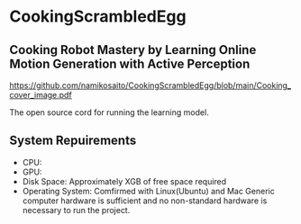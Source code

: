 # CookingScrambledEgg
## Cooking Robot Mastery by Learning Online Motion Generation with Active Perception
https://github.com/namikosaito/CookingScrambledEgg/blob/main/Cooking_cover_image.pdf


The open source cord for running the learning model.

## System Repuirements
* CPU:
* GPU:
* Disk Space: Approximately XGB of free space required
* Operating System: Comfirmed with Linux(Ubuntu) and Mac
Generic computer hardware is sufficient and no non-standard hardware is necessary to run the project.

## 
